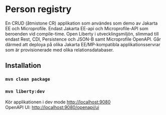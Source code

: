 # Person registry

En CRUD (åtmistone CR) applikation som användes som demo av Jakarta EE och Microprofile. Endast Jakarta EE-api och Microprofile-API som beroenden vid compile-time. Open Liberty i utvecklingsmiljön, slimmad till endast Rest, CDI, Persistence och JSON-B samt Microprofile OpenAPI. Går därmed att deploya på olika Jakarta EE/MP-kompatibla applikationsservrar som är provisionerade med olika relationsdatabaser.

## Installation
### `mvn clean package`
### `mvn liberty:dev`
Kör applikationen i dev mode [http://localhost:9080](http://localhost:9080) \
OpenAPI UI: [http://localhost:9080/openapi/ui](http://localhost:9080/openapi/ui)
